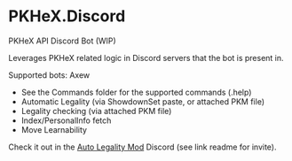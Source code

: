 # PKHeX.Discord
PKHeX API Discord Bot (WIP)

Leverages PKHeX related logic in Discord servers that the bot is present in.

Supported bots: Axew
- See the Commands folder for the supported commands (.help)
- Automatic Legality (via ShowdownSet paste, or attached PKM file)
- Legality checking (via attached PKM file)
- Index/PersonalInfo fetch
- Move Learnability

Check it out in the [Auto Legality Mod](https://github.com/architdate/PKHeX-Plugins) Discord (see link readme for invite).
